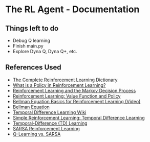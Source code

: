 # The RL Agent - Documentation 

## Things left to do
- Debug Q learning 
- Finish main.py
- Explore Dyna Q, Dyna Q+, etc. 

## References Used 
- [The Complete Reinforcement Learning Dictionary](https://towardsdatascience.com/the-complete-reinforcement-learning-dictionary-e16230b7d24e#f366)
- [What is a Policy in Reinforcement Learning?](https://www.baeldung.com/cs/ml-policy-reinforcement-learning)
- [Reinforcement Learning and the Markov Decision Process](https://medium.com/analytics-vidhya/reinforcement-learning-and-the-markov-decision-process-f0a8e65f2b0f)
- [Reinforcement Learning: Value Function and Policy](https://medium.com/analytics-vidhya/reinforcement-learning-value-function-and-policy-c22f5bd1d1b0)
- [Bellman Equation Basics for Reinforcement Learning (Video) ](https://www.youtube.com/watch?v=14BfO5lMiuk)
- [Bellman Equation](https://www.geeksforgeeks.org/bellman-equation/)
- [Temporal Difference Learning Wiki](https://en.wikipedia.org/wiki/Temporal_difference_learning)
- [Simple Reinforcement Learning: Temporal Difference Learning](https://medium.com/@violante.andre/simple-reinforcement-learning-temporal-difference-learning-e883ea0d65b0)
- [Temporal-Difference (TD) Learning](https://towardsdatascience.com/temporal-difference-learning-47b4a7205ca8#:~:text=TD(0),along%20the%20way%20reward%20obtained.)
- [SARSA Reinforcement Learning](https://www.geeksforgeeks.org/sarsa-reinforcement-learning/)
- [Q-Learning vs. SARSA](https://www.baeldung.com/cs/q-learning-vs-sarsa)
